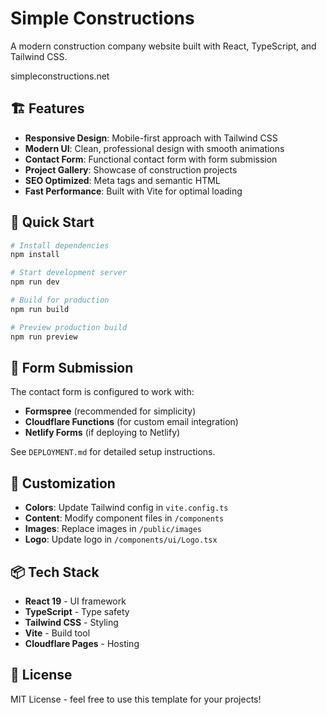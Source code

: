 # Simple Constructions

A modern construction company website built with React, TypeScript, and Tailwind CSS.

simpleconstructions.net

## 🏗️ Features

- **Responsive Design**: Mobile-first approach with Tailwind CSS
- **Modern UI**: Clean, professional design with smooth animations
- **Contact Form**: Functional contact form with form submission
- **Project Gallery**: Showcase of construction projects
- **SEO Optimized**: Meta tags and semantic HTML
- **Fast Performance**: Built with Vite for optimal loading

## 🚀 Quick Start

```bash
# Install dependencies
npm install

# Start development server
npm run dev

# Build for production
npm run build

# Preview production build
npm run preview
```

## 📧 Form Submission

The contact form is configured to work with:
- **Formspree** (recommended for simplicity)
- **Cloudflare Functions** (for custom email integration)
- **Netlify Forms** (if deploying to Netlify)

See `DEPLOYMENT.md` for detailed setup instructions.

## 🎨 Customization

- **Colors**: Update Tailwind config in `vite.config.ts`
- **Content**: Modify component files in `/components`
- **Images**: Replace images in `/public/images`
- **Logo**: Update logo in `/components/ui/Logo.tsx`

## 📦 Tech Stack

- **React 19** - UI framework
- **TypeScript** - Type safety
- **Tailwind CSS** - Styling
- **Vite** - Build tool
- **Cloudflare Pages** - Hosting

## 📄 License

MIT License - feel free to use this template for your projects!
